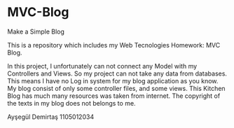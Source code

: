 # MVC-Blog
Make a Simple Blog

This is a repository which includes my Web Tecnologies Homework: MVC Blog.

In this project, I unfortunately can not connect any Model with my Controllers and Views. So my project can not take any data from databases. This means I have no Log in system for my blog application as you know. My blog consist of only some controller files, and some views. This Kitchen Blog has much many resources was taken from internet. The copyright of the texts in my blog does not belongs to me.

Ayşegül Demirtaş 1105012034
